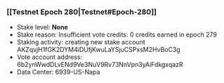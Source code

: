 ### [[Testnet Epoch 280|Testnet#Epoch-280]]
* Stake level: **None**
* Stake reason: Insufficient vote credits: 0 credits earned in epoch 279
* Staking activity: creating new stake account AKZqvjH1fGK2DYM4iDUfjKwuLaYSjuCSPxsM2HvBoC3g
* Vote account address: 6b2ynWwdDLvENd9Ve3NuV9Rv73NnVpn3yAiFdkgxqazR
* Data Center: 6939-US-Napa
